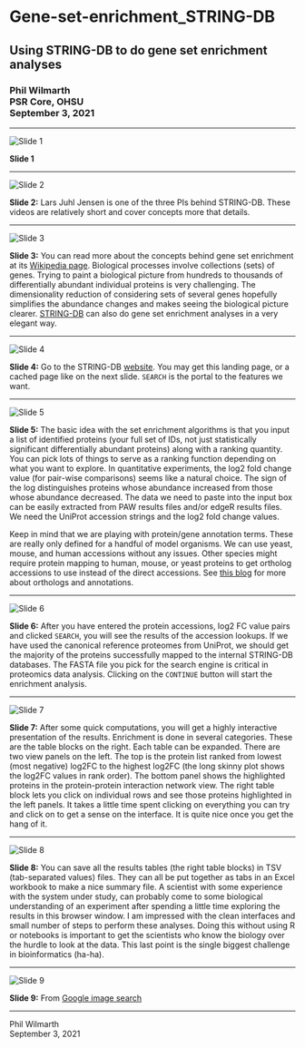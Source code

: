 # Gene-set-enrichment_STRING-DB

## Using STRING-DB to do gene set enrichment analyses

### Phil Wilmarth<br>PSR Core, OHSU<br>September 3, 2021

---

![Slide 1](images/Slide1.png)

**Slide 1**

---

![Slide 2](images/Slide2.png)

**Slide 2:** Lars Juhl Jensen is one of the three PIs behind STRING-DB. These videos are relatively short and cover concepts more that details.

---

![Slide 3](images/Slide3.png)

**Slide 3:** You can read more about the concepts behind gene set enrichment at its [Wikipedia page](https://en.wikipedia.org/wiki/Gene_set_enrichment_analysis). Biological processes involve collections (sets) of genes. Trying to paint a biological picture from hundreds to thousands of differentially abundant individual proteins is very challenging. The dimensionality reduction of considering sets of several genes hopefully simplifies the abundance changes and makes seeing the biological picture clearer. [STRING-DB](https://www.string-db.org) can also do gene set enrichment analyses in a very elegant way.

---

![Slide 4](images/Slide4.png)

**Slide 4:** Go to the STRING-DB [website](https://www.string-db.org). You may get this landing page, or a cached page like on the next slide. `SEARCH` is the portal to the features we want.

---

![Slide 5](images/Slide5.png)

**Slide 5:** The basic idea with the set enrichment algorithms is that you input a list of identified proteins (your full set of IDs, not just statistically significant differentially abundant proteins) along with a ranking quantity. You can pick lots of things to serve as a ranking function depending on what you want to explore. In quantitative experiments, the log2 fold change value (for pair-wise comparisons) seems like a natural choice. The sign of the log distinguishes proteins whose abundance increased from those whose abundance decreased. The data we need to paste into the input box can be easily extracted from PAW results files and/or edgeR results files. We need the UniProt accession strings and the log2 fold change values.

Keep in mind that we are playing with protein/gene annotation terms. These are really only defined for a handful of model organisms. We can use yeast, mouse, and human accessions without any issues. Other species might require protein mapping to human, mouse, or yeast proteins to get ortholog accessions to use instead of the direct accessions. See [this blog](https://pwilmart.github.io/blog/2019/10/14/orthologs-annotations) for more about orthologs and annotations.

---

![Slide 6](images/Slide6.png)

**Slide 6:** After you have entered the protein accessions, log2 FC value pairs and clicked `SEARCH`, you will see the results of the accession lookups. If we have used the canonical reference proteomes from UniProt, we should get the majority of the proteins successfully mapped to the internal STRING-DB databases. The FASTA file you pick for the search engine is critical in proteomics data analysis. Clicking on the `CONTINUE` button will start the enrichment analysis.

---

![Slide 7](images/Slide7.png)

**Slide 7:** After some quick computations, you will get a highly interactive presentation of the results. Enrichment is done in several categories. These are the table blocks on the right. Each table can be expanded. There are two view panels on the left. The top is the protein list ranked from lowest (most negative) log2FC to the highest log2FC (the long skinny plot shows the log2FC values in rank order). The bottom panel shows the highlighted proteins in the protein-protein interaction network view. The right table block lets you click on individual rows and see those proteins highlighted in the left panels. It takes a little time spent clicking on everything you can try and click on to get a sense on the interface. It is quite nice once you get the hang of it.

---

![Slide 8](images/Slide8.png)

**Slide 8:** You can save all the results tables (the right table blocks) in TSV (tab-separated values) files. They can all be put together as tabs in an Excel workbook to make a nice summary file. A scientist with some experience with the system under study, can probably come to some biological understanding of an experiment after spending a little time exploring the results in this browser window. I am impressed with the clean interfaces and small number of steps to perform these analyses. Doing this without using R or notebooks is important to get the scientists who know the biology over the hurdle to look at the data. This last point is the single biggest challenge in bioinformatics (ha-ha).

---

![Slide 9](images/Slide9.png)

**Slide 9:** From [Google image search](https://www.google.com/search?q=that%27s+all+folks+looney+tunes&tbm=isch&sxsrf=AOaemvIUQUH-X6uFjP8uUyVMr5hKOsSfpQ%3A1630706005418&source=hp&biw=1269&bih=1134&ei=VZkyYcWxFrKw0PEPqYe72Ac&oq=That%27s+all+folks&gs_lcp=CgNpbWcQARgCMggIABCABBCxAzIICAAQgAQQsQMyBQgAEIAEMgUIABCABDIFCAAQgAQyBQgAEIAEMgUIABCABDIFCAAQgAQyBQgAEIAEMgUIABCABDoICAAQsQMQgwE6CwgAEIAEELEDEIMBOgQIABADUM0LWO41YOVKaABwAHgAgAE-iAHvBpIBAjE2mAEAoAEBqgELZ3dzLXdpei1pbWc&sclient=img#imgrc=mHLnIac4qkRzLM)

---

Phil Wilmarth<br>September 3, 2021
